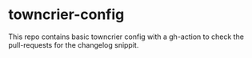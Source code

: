 # towncrier-config

This repo contains basic towncrier config with a gh-action to check the pull-requests for the changelog snippit.
